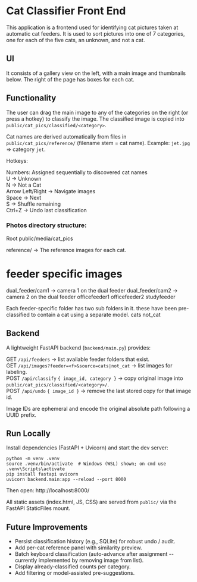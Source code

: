 # Cat Classifier Front End

This application is a frontend used for identifying cat pictures taken at automatic cat feeders. It is used to sort pictures into one of 7 categories, one for each of the five cats, an unknown, and not a cat.

## UI
It consists of a gallery view on the left, with a main image and thumbnails below. The right of the page has boxes for each cat.
## Functionality
The user can drag the main image to any of the categories on the right (or press a hotkey) to classify the image.
The classified image is copied into `public/cat_pics/classified/<category>`.

Cat names are derived automatically from files in `public/cat_pics/reference/` (filename stem = cat name). Example: `jet.jpg` => category `jet`.

Hotkeys:

Numbers: Assigned sequentially to discovered cat names  
U -> Unknown  
N -> Not a Cat  
Arrow Left/Right -> Navigate images  
Space -> Next  
S -> Shuffle remaining  
Ctrl+Z -> Undo last classification

### Photos directory structure:
Root public/media/cat_pics

reference/ -> The reference images for each cat.

# feeder specific images
dual_feeder/cam1 -> camera 1 on the dual feeder
dual_feeder/cam2 -> camera 2 on the dual feeder
officefeeder1
officefeeder2
studyfeeder

Each feeder-specific folder has two sub folders in it. these have been pre-classified to contain a cat using a separate model.
cats
not_cat

## Backend

A lightweight FastAPI backend (`backend/main.py`) provides:

GET `/api/feeders` -> list available feeder folders that exist.  
GET `/api/images?feeder=<f>&source=cats|not_cat` -> list images for labeling.  
POST `/api/classify` `{ image_id, category }` -> copy original image into `public/cat_pics/classified/<category>/`.  
POST `/api/undo` `{ image_id }` -> remove the last stored copy for that image id.

Image IDs are ephemeral and encode the original absolute path following a UUID prefix.

## Run Locally

Install dependencies (FastAPI + Uvicorn) and start the dev server:

```
python -m venv .venv
source .venv/bin/activate  # Windows (WSL) shown; on cmd use .venv\Scripts\activate
pip install fastapi uvicorn
uvicorn backend.main:app --reload --port 8000
```

Then open: http://localhost:8000/

All static assets (index.html, JS, CSS) are served from `public/` via the FastAPI StaticFiles mount.

## Future Improvements

- Persist classification history (e.g., SQLite) for robust undo / audit.
- Add per-cat reference panel with similarity preview.
- Batch keyboard classification (auto-advance after assignment -- currently implemented by removing image from list).
- Display already-classified counts per category.
- Add filtering or model-assisted pre-suggestions.